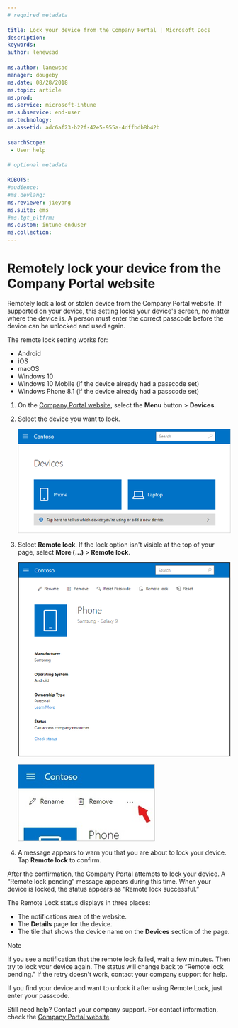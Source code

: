 ```yaml
---
# required metadata

title: Lock your device from the Company Portal | Microsoft Docs
description: 
keywords:
author: lenewsad

ms.author: lanewsad
manager: dougeby
ms.date: 08/28/2018
ms.topic: article
ms.prod:
ms.service: microsoft-intune
ms.subservice: end-user
ms.technology:
ms.assetid: adc6af23-b22f-42e5-955a-4dffbdb8b42b

searchScope:
 - User help

# optional metadata

ROBOTS:  
#audience:
#ms.devlang:
ms.reviewer: jieyang
ms.suite: ems
#ms.tgt_pltfrm:
ms.custom: intune-enduser
ms.collection: 
---
```


# Remotely lock your device from the Company Portal website

Remotely lock a lost or stolen device from the Company Portal website. If supported on your device, this setting locks your device's screen, no matter where the device is. A person must enter the correct passcode before the device can be unlocked and used again.   

The remote lock setting works for:

* Android
* iOS
* macOS
* Windows 10
* Windows 10 Mobile (if the device already had a passcode set)
* Windows Phone 8.1 (if the device already had a passcode set)  

1. On the [Company Portal website](https://portal.manage.microsoft.com), select the __Menu__ button > __Devices__.  

2. Select the device you want to lock.  

    ![A screenshot of the Devices page, with 2 tiles that show unidentified, generically named devices. A gray banner sits directly below the devices and prompts user to identify the device they are using or add a new one.](media/rename-reset-device-step2-1808.png) 

3. Select **Remote lock**. If the lock option isn't visible at the top of your page, select **More (…)** > **Remote lock**.  

   ![Device details page for a selected device on the Company Portal website, with a list of links at the top showing Rename, Remove, Reset Device, Reset Passcode, and Remote Lock. ](media/rename-reset-device-1808.png) 

    ![Zoomed in view of the More icon, highlighted with a red arrow.](media/rename-reset-device-step3-more-1808.png)    

4. A message appears to warn you that you are about to lock your device. Tap **Remote lock** to confirm.

After the confirmation, the Company Portal attempts to lock your device. A “Remote lock pending” message appears during this time. When your device is locked, the status appears as “Remote lock successful.”  

The Remote Lock status displays in three places:

* The notifications area of the website.
* The **Details** page for the device.
* The tile that shows the device name on the **Devices** section of the page.  

> [!Note]
> If you see a notification that the remote lock failed, wait a few minutes. Then try to lock your device again. The status will change back to “Remote lock pending." If the retry doesn't work, contact your company support for help.

If you find your device and want to unlock it after using Remote Lock, just enter your passcode.  

Still need help? Contact your company support. For contact information, check the [Company Portal website](https://go.microsoft.com/fwlink/?linkid=2010980).
